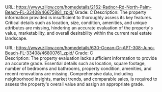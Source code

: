 URL: https://www.zillow.com/homedetails/2162-Radnor-Rd-North-Palm-Beach-FL-33408/46675881_zpid/
Grade: C
Description: The property information provided is insufficient to thoroughly assess its key features. Critical details such as location, size, condition, amenities, and unique attributes are missing, hindering an accurate evaluation of the property's value, marketability, and overall desirability within the current real estate landscape.

URL: https://www.zillow.com/homedetails/630-Ocean-Dr-APT-308-Juno-Beach-FL-33408/46800761_zpid/
Grade: C  
Description: The property evaluation lacks sufficient information to provide an accurate grade. Essential details such as location, square footage, number of bedrooms and bathrooms, property condition, amenities, and recent renovations are missing. Comprehensive data, including neighborhood insights, market trends, and comparable sales, is required to assess the property's overall value and assign an appropriate grade.

